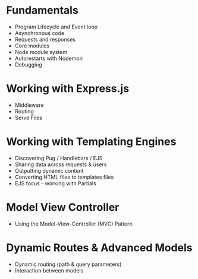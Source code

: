 # Fundamentals

- Program Lifecycle and Event loop
- Asynchronous code
- Requests and responses
- Core modules
- Node module system
- Autorestarts with Nodemon
- Debugging

# Working with Express.js

- Middleware
- Routing
- Serve Files

# Working with Templating Engines

- Discovering Pug / Handlebars / EJS
- Sharing data across requests & users
- Outputting dynamic content
- Converting HTML files to templates files
- EJS focus - working with Partials

# Model View Controller

- Using the Model-View-Controller (MVC) Pattern

# Dynamic Routes & Advanced Models

- Dynamic routing (path & query parameters)
- Interaction between models
